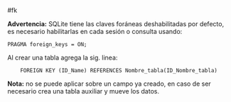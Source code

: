 #fk

**Advertencia:**
SQLite tiene las claves foráneas deshabilitadas por defecto, es necesario habilitarlas en cada sesión o consulta usando:

~~~ copy
PRAGMA foreign_keys = ON;
~~~

Al crear una tabla agrega la sig. linea:

~~~ copy
    FOREIGN KEY (ID_Name) REFERENCES Nombre_tabla(ID_Nombre_tabla)
~~~

**Nota:** no se puede aplicar sobre un campo ya creado, en caso de ser necesario crea una tabla auxiliar y mueve los datos.
